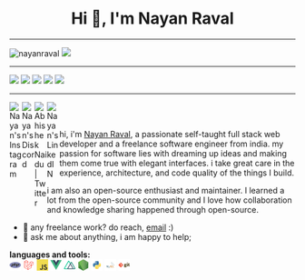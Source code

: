 <h1 align="center">Hi 👋, I'm Nayan Raval</h1>

-------
<p align="left"> 
  <img src="https://komarev.com/ghpvc/?username=nayanraval00&label=Profile%20views&color=0e75b6&style=flat" alt="nayanraval" /> 
  <img src="https://wakatime.com/badge/user/018e9893-b43d-4461-9436-8226d09a5474.svg"/>
</p>

-------
![](http://github-profile-summary-cards.vercel.app/api/cards/profile-details?username=NayanRaval00&theme=github_dark)
![](http://github-profile-summary-cards.vercel.app/api/cards/repos-per-language?username=NayanRaval00&theme=github_dark)
![](http://github-profile-summary-cards.vercel.app/api/cards/most-commit-language?username=NayanRaval00&theme=github_dark)
![](http://github-profile-summary-cards.vercel.app/api/cards/productive-time?username=NayanRaval00&theme=github_dark&utcOffset=8)
![](http://github-profile-summary-cards.vercel.app/api/cards/stats?username=NayanRaval00&theme=github_dark)

-------
<a href="https://www.instagram.com/nayanraval__/">
  <img align="left" alt="Nayan's Instagram" width="22px" src="https://raw.githubusercontent.com/hussainweb/hussainweb/main/icons/instagram.png" />
<!-- </a>
<a href="nayanraval#5566">
  <img align="left" alt="Nayan's Discord" width="22px" src="https://raw.githubusercontent.com/rahuldkjain/github-profile-readme-generator/master/src/images/icons/Social/youtube.svg" />
</a> -->
  <a href="https://www.youtube.com/channel/UCdA2ZFNvA-Kw9IEOfS6cD2g">
  <img align="left" alt="Nayan's Discord" width="22px" src="https://raw.githubusercontent.com/rahuldkjain/github-profile-readme-generator/master/src/images/icons/Social/youtube.svg" />
</a>
<a href="https://twitter.com/Nayanraval029">
  <img align="left" alt="Abhishek Naidu | Twitter" width="22px" src="https://raw.githubusercontent.com/rahuldkjain/github-profile-readme-generator/master/src/images/icons/Social/twitter.svg" />
</a>
<a href="https://www.linkedin.com/in/nayan-raval-224969170">
  <img align="left" alt="Nayan's LinkedIN" width="22px" src="https://raw.githubusercontent.com/rahuldkjain/github-profile-readme-generator/master/src/images/icons/Social/linked-in-alt.svg" />
</a>

<!-- ![](https://visitor-badge.glitch.me/badge?page_id=abhisheknaiidu.abhisheknaiidu) -->
<br/>
<br />

hi, i'm [Nayan Raval](https://nayanraval00.github.io/nayanraval.github.io/), a passionate self-taught full stack web developer and a freelance software engineer from india. my passion for software lies with dreaming up ideas and making them come true with elegant interfaces. i take great care in the experience, architecture, and code quality of the things I build.

i am also an open-source enthusiast and maintainer. I learned a lot from the open-source community and I love how collaboration and knowledge sharing happened through open-source.

  
- 💼 any freelance work? do reach, [email](mailto:ravalnayan029@gmail.com) :)
- 💬 ask me about anything, i am happy to help;

**languages and tools:**  
<code><img height="20" src="https://raw.githubusercontent.com/github/explore/80688e429a7d4ef2fca1e82350fe8e3517d3494d/topics/php/php.png"></code>
<code><img height="20" src="https://raw.githubusercontent.com/github/explore/80688e429a7d4ef2fca1e82350fe8e3517d3494d/topics/laravel/laravel.png"></code>
<code><img height="20" src="https://raw.githubusercontent.com/github/explore/80688e429a7d4ef2fca1e82350fe8e3517d3494d/topics/javascript/javascript.png"></code>
<code><img height="20" src="https://raw.githubusercontent.com/github/explore/80688e429a7d4ef2fca1e82350fe8e3517d3494d/topics/vue/vue.png"></code>
<code><img height="20" src="https://raw.githubusercontent.com/github/explore/37f1f9609f5c48a47f4d9c1a916fc2069fd0141c/topics/nuxt/nuxt.png"></code>
<code><img height="20" src="https://raw.githubusercontent.com/github/explore/80688e429a7d4ef2fca1e82350fe8e3517d3494d/topics/nodejs/nodejs.png"></code>
<code><img height="20" src="https://raw.githubusercontent.com/github/explore/80688e429a7d4ef2fca1e82350fe8e3517d3494d/topics/python/python.png"></code>
<code><img height="20" src="https://raw.githubusercontent.com/github/explore/80688e429a7d4ef2fca1e82350fe8e3517d3494d/topics/mysql/mysql.png"></code>
<code><img height="20" src="https://raw.githubusercontent.com/github/explore/80688e429a7d4ef2fca1e82350fe8e3517d3494d/topics/git/git.png"></code>
